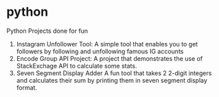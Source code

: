 # python
Python Projects done for fun

1. Instagram Unfollower Tool:
   A simple tool that enables you to get followers by following and unfollowing famous IG accounts
2. Encode Group API Project:
   A project that demonstrates the use of StackExchage API to calculate some stats.
3. Seven Segment Display Adder
   A fun tool that takes 2 2-digit integers and calculates their sum by printing them in seven segment display format.
